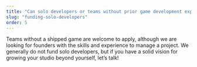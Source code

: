 ```yaml
---
title: "Can solo developers or teams without prior game development experience apply for funding?"
slug: "funding-solo-developers"
order: 5
---
```


Teams without a shipped game are welcome to apply, although we are looking for founders with the skills and experience to manage a project. We generally do not fund solo developers, but if you have a solid vision for growing your studio beyond yourself, let’s talk!
